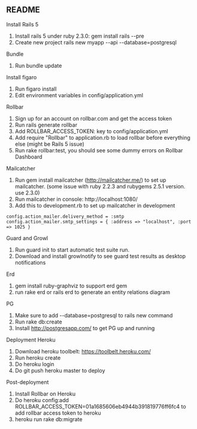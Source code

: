## README

Install Rails 5
1. Install rails 5 under ruby 2.3.0: gem install rails --pre
2. Create new project rails new myapp --api --database=postgresql

Bundle
1. Run bundle update

Install figaro
1. Run figaro install
2. Edit environment variables in config/application.yml

Rollbar
1. Sign up for an account on rollbar.com and get the access token
2. Run rails generate rollbar
3. Add ROLLBAR_ACCESS_TOKEN: key to config/application.yml
4. Add require "Rollbar" to application.rb to load rollbar before everything else (might be Rails 5 issue)
5. Run rake rollbar:test, you should see some dummy errors on Rollbar Dashboard

Mailcatcher
1. Run gem install mailcatcher (http://mailcatcher.me/) to set up mailcatcher. (some issue with ruby 2.2.3 and rubygems 2.5.1 version. use 2.3.0)
2. Run mailcatcher in console: http://localhost:1080/
3. Add this to development.rb to set up mailcatcher in development

`
config.action_mailer.delivery_method = :smtp
config.action_mailer.smtp_settings = { :address => "localhost", :port => 1025 }
`

Guard and Growl
1. Run guard init to start automatic test suite run.
2. Download and install growlnotify to see guard test results as desktop notifications

Erd
1. gem install ruby-graphviz to support erd gem
2. run rake erd or rails erd to generate an entity relations diagram

PG
1. Make sure to add --database=postgresql to rails new command
2. Run rake db:create
3. Install http://postgresapp.com/ to get PG up and running

Deployment Heroku
1. Download heroku toolbelt: https://toolbelt.heroku.com/
2. Run heroku create <name>
3. Do heroku login
4. Do git push heroku master to deploy

Post-deployment
1. Install Rollbar on Heroku
2. Do heroku config:add ROLLBAR_ACCESS_TOKEN=01a1685606eb4944b391819776ff6fc4 to add rollbar access token to heroku
3. heroku run rake db:migrate
